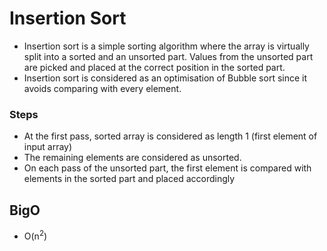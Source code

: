 # Insertion Sort

- Insertion sort is a simple sorting algorithm where the array is virtually split into a sorted and an unsorted part. Values from the unsorted part are picked and placed at the correct position in the sorted part.
- Insertion sort is considered as an optimisation of Bubble sort since it avoids comparing with every element.

### Steps

- At the first pass, sorted array is considered as length 1 (first element of input array)
- The remaining elements are considered as unsorted. 
- On each pass of the unsorted part, the first element is compared with elements in the sorted part and placed accordingly

## BigO
- O(n<sup>2</sup>)